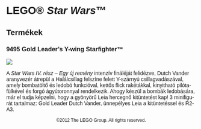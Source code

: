 <div lang="hu-HU" style="font-family: Helvetica, sans-serif;">
<h1>LEGO&reg; <i>Star Wars</i>&trade;</h1>
<h2>Termékek</h2>
<h3 style="font-weight: bold;">
<span class="product_number">9495</span>
<span class="title">Gold Leader’s Y-wing Starfighter™</span>
</h3>
<img src="https://www.lego.com/cdn/product-assets/product.img.pri/9495_prod.jpg" type="image/jpeg">
<p class="description">A <i>Star Wars IV. rész – Egy új remény</i> intenzív fináléját felidézve, Dutch Vander aranyvezér átrepül a Halálcsillag felszíne felett Y-szárnyú csillagvadászával, amely bombatöltő és ledobó funkcióval, kettős flick rakétákkal, kinyitható pilótafülkével és forgó ágyútoronnyal rendelkezik. Ahogy készül a bombák ledobására, már el tudja képzelni, hogy a gyönyörű Leia hercegnő kitüntetést kap! 3 minifigurát tartalmaz: Gold Leader Dutch Vander, ünnepélyes Leia a kitüntetéssel és R2-A3.</p>
<p class="footer" style="font-size: 12px; text-align: center;">©2012 The LEGO Group. All rights reserved.</p>
</div>